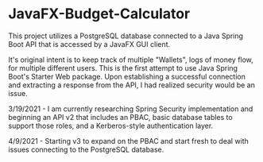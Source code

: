 # JavaFX-Budget-Calculator
This project utilizes a PostgreSQL database connected to a Java Spring Boot API that is accessed by a JavaFX GUI client.

It's original intent is to keep track of multiple "Wallets", logs of money flow, for multiple different users. 
This is the first attempt to use Java Spring Boot's Starter Web package. Upon establishing a successful connection and 
extracting a response from the API, I had realized security would be an issue.

3/19/2021 -
I am currently researching Spring Security implementation and beginning an API v2 that includes an PBAC, basic database tables
to support those roles, and a Kerberos-style authentication layer. 

4/9/2021 -
Starting v3 to expand on the PBAC and start fresh to deal with issues connecting to the PostgreSQL database.
